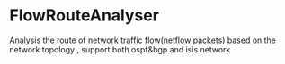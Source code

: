 FlowRouteAnalyser
=================

Analysis the route of network traffic flow(netflow packets) based on the network topology , support both ospf&amp;bgp and isis network
